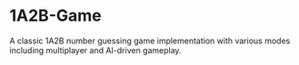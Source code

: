 # 1A2B-Game
A classic 1A2B number guessing game implementation with various modes including multiplayer and AI-driven gameplay.
